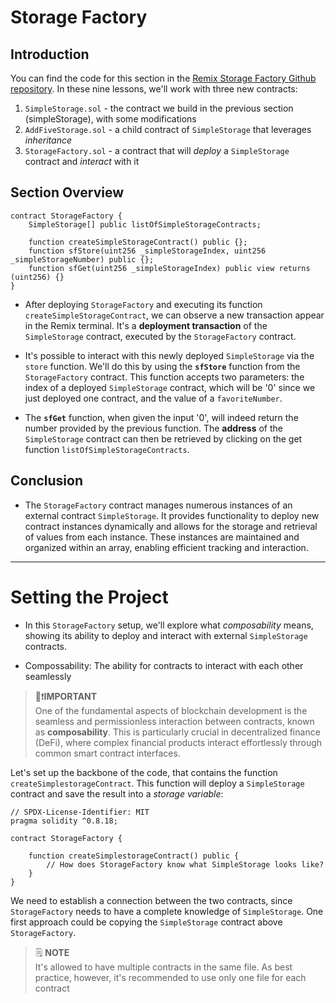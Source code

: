 # Storage Factory

## Introduction
You can find the code for this section in the [Remix Storage Factory Github repository](https://github.com/cyfrin/remix-storage-factory-f23). In these nine lessons, we'll work with three new contracts:

1. `SimpleStorage.sol` - the contract we build in the previous section (simpleStorage), with some modifications
2. `AddFiveStorage.sol` - a child contract of `SimpleStorage` that leverages _inheritance_
3. `StorageFactory.sol` - a contract that will _deploy_ a `SimpleStorage` contract and _interact_ with it


## Section Overview
```
contract StorageFactory {
    SimpleStorage[] public listOfSimpleStorageContracts;

    function createSimpleStorageContract() public {};
    function sfStore(uint256 _simpleStorageIndex, uint256 _simpleStorageNumber) public {};
    function sfGet(uint256 _simpleStorageIndex) public view returns (uint256) {}
}
```

- After deploying `StorageFactory` and executing its function `createSimpleStorageContract`, we can observe a new transaction appear in the Remix terminal. It's a **deployment transaction** of the `SimpleStorage` contract, executed by the `StorageFactory` contract.

- It's possible to interact with this newly deployed `SimpleStorage` via the `store` function. We'll do this by using the **`sfStore`** function from the `StorageFactory` contract. This function accepts two parameters: the index of a deployed `SimpleStorage` contract, which will be '0' since we just deployed one contract, and the value of a `favoriteNumber`.

- The **`sfGet`** function, when given the input '0', will indeed return the number provided by the previous function. The **address** of the `SimpleStorage` contract can then be retrieved by clicking on the get function `listOfSimpleStorageContracts`.

## Conclusion
- The `StorageFactory` contract manages numerous instances of an external contract `SimpleStorage`. It provides functionality to deploy new contract instances dynamically and allows for the storage and retrieval of values from each instance. These instances are maintained and organized within an array, enabling efficient tracking and interaction.

***

# Setting the Project
- In this `StorageFactory` setup, we'll explore what _composability_ means, showing its ability to deploy and interact with external `SimpleStorage` contracts.

- Compossability: The ability for contracts to interact with each other seamlessly

> 👀❗**IMPORTANT**\
> One of the fundamental aspects of blockchain development is the seamless and permissionless interaction between contracts, known as **composability**. This is particularly crucial in decentralized finance (DeFi), where complex financial products interact effortlessly through common smart contract interfaces.

Let's set up the backbone of the code, that contains the function `createSimplestorageContract`. This function will deploy a `SimpleStorage` contract and save the result into a _storage variable_:

```
// SPDX-License-Identifier: MIT
pragma solidity ^0.8.18;

contract StorageFactory {

    function createSimplestorageContract() public {
        // How does StorageFactory know what SimpleStorage looks like?
    }
}
```

We need to establish a connection between the two contracts, since `StorageFactory` needs to have a complete knowledge of `SimpleStorage`. One first approach could be copying the `SimpleStorage` contract above `StorageFactory`.

> 🗒️ **NOTE**\
> It's allowed to have multiple contracts in the same file. As best practice, however, it's recommended to use only one file for each contract
